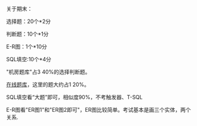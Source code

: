 关于期末：

选择题：20个*2分

判断题：10个*1分

E-R图：1个*10分

SQL填空:10个*4分



"机房题库"占3 40%的选择判断题。

[在线题库](http://chinadb.ruc.edu.cn/home/nav/6/sub/1)，这里的题大约占1 20%。

SQL填空看“大题”即可，相似度90%，不考触发器、T-SQL

E-R图看"ER图1"和"ER图2即可"，ER图比较简单。考试基本是画三个实体，两个关系.